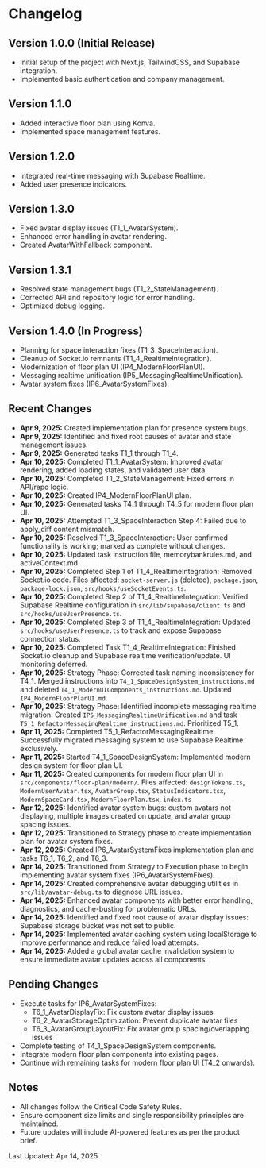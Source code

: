 # Changelog

## Version 1.0.0 (Initial Release)
- Initial setup of the project with Next.js, TailwindCSS, and Supabase integration.
- Implemented basic authentication and company management.

## Version 1.1.0
- Added interactive floor plan using Konva.
- Implemented space management features.

## Version 1.2.0
- Integrated real-time messaging with Supabase Realtime.
- Added user presence indicators.

## Version 1.3.0
- Fixed avatar display issues (T1_1_AvatarSystem).
- Enhanced error handling in avatar rendering.
- Created AvatarWithFallback component.

## Version 1.3.1
- Resolved state management bugs (T1_2_StateManagement).
- Corrected API and repository logic for error handling.
- Optimized debug logging.

## Version 1.4.0 (In Progress)
- Planning for space interaction fixes (T1_3_SpaceInteraction).
- Cleanup of Socket.io remnants (T1_4_RealtimeIntegration).
- Modernization of floor plan UI (IP4_ModernFloorPlanUI).
- Messaging realtime unification (IP5_MessagingRealtimeUnification).
- Avatar system fixes (IP6_AvatarSystemFixes).

## Recent Changes
- **Apr 9, 2025:** Created implementation plan for presence system bugs.
- **Apr 9, 2025:** Identified and fixed root causes of avatar and state management issues.
- **Apr 9, 2025:** Generated tasks T1_1 through T1_4.
- **Apr 10, 2025:** Completed T1_1_AvatarSystem: Improved avatar rendering, added loading states, and validated user data.
- **Apr 10, 2025:** Completed T1_2_StateManagement: Fixed errors in API/repo logic.
- **Apr 10, 2025:** Created IP4_ModernFloorPlanUI plan.
- **Apr 10, 2025:** Generated tasks T4_1 through T4_5 for modern floor plan UI.
- **Apr 10, 2025:** Attempted T1_3_SpaceInteraction Step 4: Failed due to apply_diff content mismatch.
- **Apr 10, 2025:** Resolved T1_3_SpaceInteraction: User confirmed functionality is working; marked as complete without changes.
- **Apr 10, 2025:** Updated task instruction file, memorybankrules.md, and activeContext.md.
- **Apr 10, 2025:** Completed Step 1 of T1_4_RealtimeIntegration: Removed Socket.io code. Files affected: `socket-server.js` (deleted), `package.json`, `package-lock.json`, `src/hooks/useSocketEvents.ts`.
- **Apr 10, 2025:** Completed Step 2 of T1_4_RealtimeIntegration: Verified Supabase Realtime configuration in `src/lib/supabase/client.ts` and `src/hooks/useUserPresence.ts`.
- **Apr 10, 2025:** Completed Step 3 of T1_4_RealtimeIntegration: Updated `src/hooks/useUserPresence.ts` to track and expose Supabase connection status.
- **Apr 10, 2025:** Completed Task T1_4_RealtimeIntegration: Finished Socket.io cleanup and Supabase realtime verification/update. UI monitoring deferred.
- **Apr 10, 2025:** Strategy Phase: Corrected task naming inconsistency for T4_1. Merged instructions into `T4_1_SpaceDesignSystem_instructions.md` and deleted `T4_1_ModernUIComponents_instructions.md`. Updated `IP4_ModernFloorPlanUI.md`.
- **Apr 10, 2025:** Strategy Phase: Identified incomplete messaging realtime migration. Created `IP5_MessagingRealtimeUnification.md` and task `T5_1_RefactorMessagingRealtime_instructions.md`. Prioritized T5_1.
- **Apr 11, 2025:** Completed T5_1_RefactorMessagingRealtime: Successfully migrated messaging system to use Supabase Realtime exclusively.
- **Apr 11, 2025:** Started T4_1_SpaceDesignSystem: Implemented modern design system for floor plan UI.
- **Apr 11, 2025:** Created components for modern floor plan UI in `src/components/floor-plan/modern/`. Files affected: `designTokens.ts`, `ModernUserAvatar.tsx`, `AvatarGroup.tsx`, `StatusIndicators.tsx`, `ModernSpaceCard.tsx`, `ModernFloorPlan.tsx`, `index.ts`
- **Apr 12, 2025:** Identified avatar system bugs: custom avatars not displaying, multiple images created on update, and avatar group spacing issues.
- **Apr 12, 2025:** Transitioned to Strategy phase to create implementation plan for avatar system fixes.
- **Apr 12, 2025:** Created IP6_AvatarSystemFixes implementation plan and tasks T6_1, T6_2, and T6_3.
- **Apr 14, 2025:** Transitioned from Strategy to Execution phase to begin implementing avatar system fixes (IP6_AvatarSystemFixes).
- **Apr 14, 2025:** Created comprehensive avatar debugging utilities in `src/lib/avatar-debug.ts` to diagnose URL issues.
- **Apr 14, 2025:** Enhanced avatar components with better error handling, diagnostics, and cache-busting for problematic URLs.
- **Apr 14, 2025:** Identified and fixed root cause of avatar display issues: Supabase storage bucket was not set to public.
- **Apr 14, 2025:** Implemented avatar caching system using localStorage to improve performance and reduce failed load attempts.
- **Apr 14, 2025:** Added a global avatar cache invalidation system to ensure immediate avatar updates across all components.

## Pending Changes
- Execute tasks for IP6_AvatarSystemFixes:
  - T6_1_AvatarDisplayFix: Fix custom avatar display issues
  - T6_2_AvatarStorageOptimization: Prevent duplicate avatar files
  - T6_3_AvatarGroupLayoutFix: Fix avatar group spacing/overlapping issues
- Complete testing of T4_1_SpaceDesignSystem components.
- Integrate modern floor plan components into existing pages.
- Continue with remaining tasks for modern floor plan UI (T4_2 onwards).

## Notes
- All changes follow the Critical Code Safety Rules.
- Ensure component size limits and single responsibility principles are maintained.
- Future updates will include AI-powered features as per the product brief.

Last Updated: Apr 14, 2025
